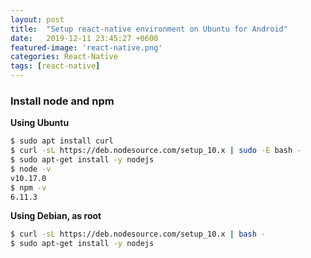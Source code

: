 ```yaml
---
layout: post
title:  "Setup react-native environment on Ubuntu for Android"
date:   2019-12-11 23:45:27 +0600
featured-image: 'react-native.png'
categories: React-Native
tags: [react-native]
---
```


<h3><i class="fab fa-node"></i> Install node and npm</h3>

**Using Ubuntu**

```bash
$ sudo apt install curl
$ curl -sL https://deb.nodesource.com/setup_10.x | sudo -E bash -
$ sudo apt-get install -y nodejs
$ node -v
v10.17.0
$ npm -v
6.11.3
```

**Using Debian, as root**

```bash
$ curl -sL https://deb.nodesource.com/setup_10.x | bash -
$ sudo apt-get install -y nodejs
```
